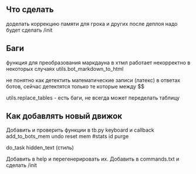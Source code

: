 ## Что сделать

доделать коррекцию памяти для грока и других
после деплоя надо будет сделать /init

## Баги

функция для преобразования маркдауна в хтмл работает некорректно в некоторых случаях
   utils.bot_markdown_to_html

не понятно как детектить математические записи (латекс) в ответах ботов, сейчас детектятся только те которые между $$

utils.replace_tables - есть баги, не всегда может переделать таблицу


## Как добавлять новый движок

Добавить и проверить функции в tb.py
   keyboard и callback
   add_to_bots_mem
   undo
   reset
   mem
   #stats
   id
   purge

   do_task
      hidden_text (стиль)

Добавить в help и перегенерировать их.
Добавить в commands.txt и сделать /init

